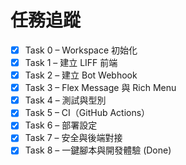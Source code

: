 # 任務追蹤

- [x] Task 0 – Workspace 初始化
- [x] Task 1 – 建立 LIFF 前端
- [x] Task 2 – 建立 Bot Webhook
- [x] Task 3 – Flex Message 與 Rich Menu
- [x] Task 4 – 測試與型別
- [x] Task 5 – CI（GitHub Actions）
- [x] Task 6 – 部署設定
- [x] Task 7 – 安全與後端對接
- [x] Task 8 – 一鍵腳本與開發體驗 (Done)
